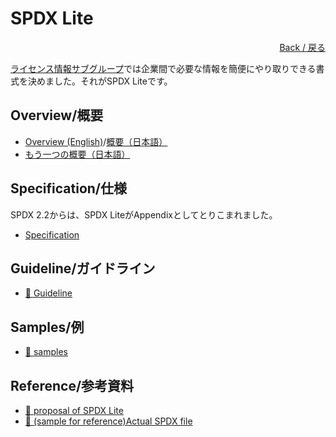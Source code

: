 # SPDX Lite

<div style="text-align: right;">
<a href="index.html">Back / 戻る</a>
</div>

[ライセンス情報サブグループ](index.html)では企業間で必要な情報を簡便にやり取りできる書式を決めました。それがSPDX Liteです。

## Overview/概要
- [Overview (English)](https://github.com/OpenChain-Project/OpenChain-JWG/blob/master/subgroups/licensing/outcomes/spdx-lite-overview-20190829.pdf)/[概要（日本語）](https://github.com/OpenChain-Project/OpenChain-JWG/tree/master/License-Info-Exchange/SPDX-Lite/SPDX-Lite-overview-JP.pptx)
- [もう一つの概要（日本語）](https://github.com/OpenChain-Project/OpenChain-JWG/tree/master/License-Info-Exchange/SPDX-Lite/SPDXLite.pptx)

## Specification/仕様
SPDX 2.2からは、SPDX LiteがAppendixとしてとりこまれました。
- [Specification](https://spdx.github.io/spdx-spec/appendix-VIII-SPDX-Lite/)

## Guideline/ガイドライン
- [&#x1f4c2; Guideline](https://github.com/OpenChain-Project/OpenChain-JWG/tree/master/License-Info-Exchange/Guideline)

## Samples/例
- [&#x1f4c2; samples](https://github.com/OpenChain-Project/OpenChain-JWG/tree/master/License-Info-Exchange/SPDX-Lite/sample)


## Reference/参考資料
- [&#x1f4c2; proposal of SPDX Lite](https://github.com/OpenChain-Project/Japan-WG-General/tree/master/License-Info-Exchange/Proposal)
- [&#x1f4c2; (sample for reference)Actual SPDX file](https://github.com/OpenChain-Project/Japan-WG-General/tree/master/License-Info-Exchange/SPDX-file)
